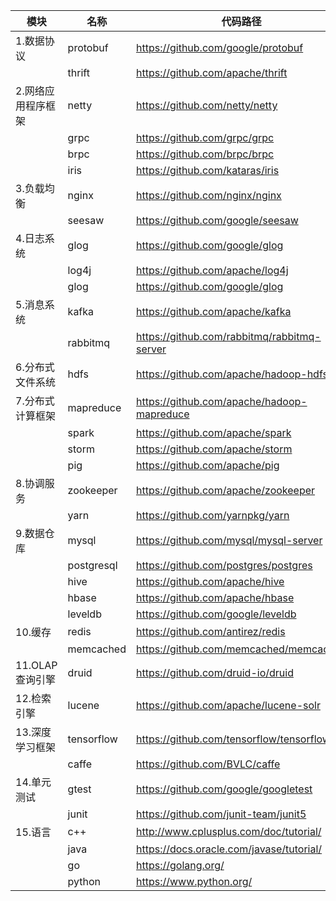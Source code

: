 
|模块|名称|代码路径|
|----|----|----|
|1.数据协议|protobuf|https://github.com/google/protobuf|
||thrift|https://github.com/apache/thrift|
|2.网络应用程序框架|netty|https://github.com/netty/netty|
||grpc|https://github.com/grpc/grpc|
||brpc|https://github.com/brpc/brpc|
||iris|https://github.com/kataras/iris|
|3.负载均衡|nginx|https://github.com/nginx/nginx|
||seesaw|https://github.com/google/seesaw|
|4.日志系统|glog|https://github.com/google/glog|
||log4j|https://github.com/apache/log4j|
||glog|https://github.com/google/glog|
|5.消息系统|kafka|https://github.com/apache/kafka|
||rabbitmq|https://github.com/rabbitmq/rabbitmq-server|
|6.分布式文件系统|hdfs|https://github.com/apache/hadoop-hdfs|
|7.分布式计算框架|mapreduce|https://github.com/apache/hadoop-mapreduce|
||spark|https://github.com/apache/spark|
||storm|https://github.com/apache/storm|
||pig|https://github.com/apache/pig|
|8.协调服务|zookeeper|https://github.com/apache/zookeeper|
||yarn|https://github.com/yarnpkg/yarn|
|9.数据仓库|mysql|https://github.com/mysql/mysql-server|
||postgresql|https://github.com/postgres/postgres|
||hive|https://github.com/apache/hive|
||hbase|https://github.com/apache/hbase|
||leveldb|https://github.com/google/leveldb|
|10.缓存|redis|https://github.com/antirez/redis|
||memcached|https://github.com/memcached/memcached|
|11.OLAP查询引擎|druid|https://github.com/druid-io/druid|
|12.检索引擎|lucene|https://github.com/apache/lucene-solr|
|13.深度学习框架|tensorflow|https://github.com/tensorflow/tensorflow|
||caffe|https://github.com/BVLC/caffe|
|14.单元测试|gtest|https://github.com/google/googletest|
||junit|https://github.com/junit-team/junit5|
|15.语言|c++|http://www.cplusplus.com/doc/tutorial/|
||java|https://docs.oracle.com/javase/tutorial/|
||go|https://golang.org/|
||python|https://www.python.org/|
